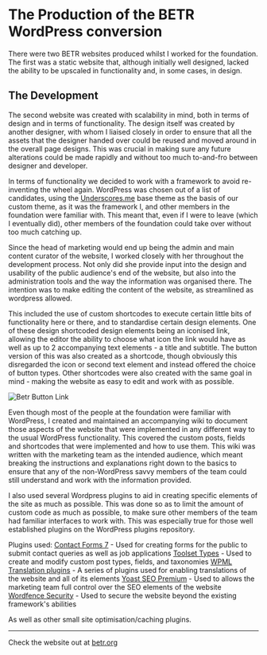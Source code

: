 # The Production of the BETR WordPress conversion
There were two BETR websites produced whilst I worked for the foundation. The first was a static website that, although initially well designed, lacked the ability to be upscaled in functionality and, in some cases, in design.

## The Development
The second website was created with scalability in mind, both in terms of design and in terms of functionality. The design itself was created by another designer, with whom I liaised closely in order to ensure that all the assets that the designer handed over could be reused and moved around in the overall page designs. This was crucial in making sure any future alterations could be made rapidly and without too much to-and-fro between designer and developer.

In terms of functionality we decided to work with a framework to avoid re-inventing the wheel again. WordPress was chosen out of a list of candidates, using the [Underscores.me](http://underscores.me) base theme as the basis of our custom theme, as it was the framework I, and other members in the foundation were familiar with. This meant that, even if I were to leave (which I eventually did), other members of the foundation could take over without too much catching up.

Since the head of marketing would end up being the admin and main content curator of the website, I worked closely with her throughout the development process. Not only did she provide input into the design and usability of the public audience's end of the website, but also into the administration tools and the way the information was organised there. The intention was to make editing the content of the website, as streamlined as wordpress allowed.

This included the use of custom shortcodes to execute certain little bits of functionality here or there, and to standardise certain design elements. One of these design shortcoded design elements being an iconised link, allowing the editor the ability to choose what icon the link would have as well as up to 2 accompanying text elements - a title and subtitle. The button version of this was also created as a shortcode, though obviously this disregarded the icon or second text element and instead offered the choice of button types. Other shortcodes were also created with the same goal in mind - making the website as easy to edit and work with as possible.

<p class="text-center"><img src="/images/BetrButtonLink.png" alt="Betr Button Link"></p>

Even though most of the people at the foundation were familiar with WordPress, I created and maintained an accompanying wiki to document those aspects of the website that were implemented in any different way to the usual WordPress functionality. This covered the custom posts, fields and shortcodes that were implemented and how to use them. This wiki was written with the marketing team as the intended audience, which meant breaking the instructions and explanations right down to the basics to ensure that any of the non-WordPress savvy members of the team could still understand and work with the information provided.


I also used several Wordpress plugins to aid in creating specific elements of the site as much as possible. This was done so as to limit the amount of custom code as much as possible, to make sure other members of the team had familiar interfaces to work with. This was especially true for those well established plugins on the WordPress plugins repository.

Plugins used:
[Contact Forms 7](https://wordpress.org/plugins/contact-form-7/) - Used for creating forms for the public to submit contact queries as well as job applications
[Toolset Types](https://toolset.com/) - Used to create and modify custom post types, fields, and taxonomies
[WPML Translation plugins](https://wpml.org/) - A series of plugins used for enabling translations of the website and all of its elements
[Yoast SEO Premium](https://yoa.st/2jc) - Used to allows the marketing team full control over the SEO elements of the website
[Wordfence Security](https://wordpress.org/plugins/wordfence/) - Used to secure the website beyond the existing framework's abilities

As well as other small site optimisation/caching plugins.

---
Check the website out at [betr.org](https://betr.org/)
